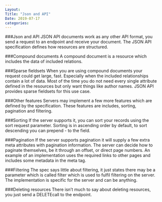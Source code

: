 ```yaml
---
Layout:
Title: "Json and API"
Date: 2019-07-17
categories:
---
```


###Json and API
JSON API documents work as any other API format, you send a request to an endpoint and receive your document. The JSON API specification defines how resources are structured.

###Compound documents
A compound document is a resource which includes the data of included relations. 

###Sparse fieldsets
When you are using compound documents your request could get large, fast. 
Especially when the included relationships contain a lot of data. 
Most of the time you do not need every single attribute defined in the resources but only want things like author names. 
JSON API provides sparse fieldsets for this use case.

###Other features
Servers may implement a few more features which are defined by the specification. 
These features are includes, sorting, pagination and filtering.

###Sorting
If the server supports it, you can sort your records using the sort request parameter. 
Sorting is in ascending order by default, to sort descending you can prepend - to the field.

###Pagination
If the server supports pagination it will supply a few extra meta attributes with pagination information. 
The server can decide how to paginate themselves, be it through an offset, or direct page numbers. 
An example of an implementation uses the required links to other pages and includes some metadata in the meta tag.

###Filtering
The spec says little about filtering, it just states there may be a parameter which is called filter which is used to fulfil filtering on the server.
 The implementation is specific for the server and can be anything.

###Deleting resources
There isn’t much to say about deleting resources, you just send a DELETEcall to the endpoint.




